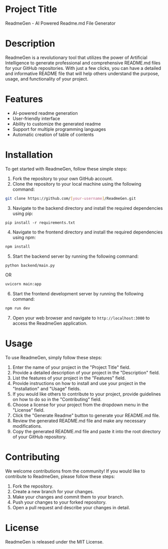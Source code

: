 # Project Title

ReadmeGen - AI Powered Readme.md File Generator

# Description

ReadmeGen is a revolutionary tool that utilizes the power of Artificial Intelligence to generate professional and comprehensive README.md files for your GitHub repositories. With just a few clicks, you can have a detailed and informative README file that will help others understand the purpose, usage, and functionality of your project.

# Features

* AI-powered readme generation
* User-friendly interface
* Ability to customize the generated readme
* Support for multiple programming languages
* Automatic creation of table of contents

# Installation

To get started with ReadmeGen, follow these simple steps:

1. Fork the repository to your own GitHub account.
2. Clone the repository to your local machine using the following command:
```bash
git clone https://github.com/[your-username]/ReadmeGen.git
```
3. Navigate to the backend directory and install the required dependencies using pip:
```
pip install -r requirements.txt
```
4. Navigate to the frontend directory and install the required dependencies using npm:
```bash
npm install
```
5. Start the backend server by running the following command:
```bash
python backend/main.py 
```
OR
```bash
uvicorn main:app
```

6. Start the frontend development server by running the following command:
```bash
npm run dev
```
7. Open your web browser and navigate to `http://localhost:3000` to access the ReadmeGen application.

# Usage

To use ReadmeGen, simply follow these steps:

1. Enter the name of your project in the "Project Title" field.
2. Provide a detailed description of your project in the "Description" field.
3. List the features of your project in the "Features" field.
4. Provide instructions on how to install and use your project in the "Installation" and "Usage" fields.
5. If you would like others to contribute to your project, provide guidelines on how to do so in the "Contributing" field.
6. Choose a license for your project from the dropdown menu in the "License" field.
7. Click the "Generate Readme" button to generate your README.md file.
8. Review the generated README.md file and make any necessary modifications.
9. Copy the generated README.md file and paste it into the root directory of your GitHub repository.

# Contributing

We welcome contributions from the community! If you would like to contribute to ReadmeGen, please follow these steps:

1. Fork the repository.
2. Create a new branch for your changes.
3. Make your changes and commit them to your branch.
4. Push your changes to your forked repository.
5. Open a pull request and describe your changes in detail.

# License

ReadmeGen is released under the MIT License.